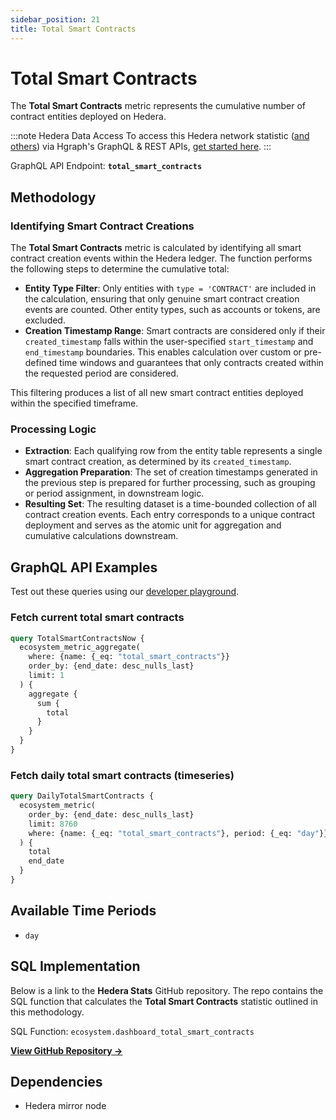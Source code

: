 ```yaml
---
sidebar_position: 21
title: Total Smart Contracts
---
```


# Total Smart Contracts

The **Total Smart Contracts** metric represents the cumulative number of contract entities deployed on Hedera.

:::note Hedera Data Access
To access this Hedera network statistic ([and others](/category/hedera-stats/)) via Hgraph's GraphQL & REST APIs, [get started here](https://www.hgraph.com/hedera).
:::

GraphQL API Endpoint: **`total_smart_contracts`**

## Methodology

### Identifying Smart Contract Creations

The **Total Smart Contracts** metric is calculated by identifying all smart contract creation events within the Hedera ledger. The function performs the following steps to determine the cumulative total:

- **Entity Type Filter**: Only entities with `type = 'CONTRACT'` are included in the calculation, ensuring that only genuine smart contract creation events are counted. Other entity types, such as accounts or tokens, are excluded.
- **Creation Timestamp Range**: Smart contracts are considered only if their `created_timestamp` falls within the user-specified `start_timestamp` and `end_timestamp` boundaries. This enables calculation over custom or pre-defined time windows and guarantees that only contracts created within the requested period are considered.

This filtering produces a list of all new smart contract entities deployed within the specified timeframe.

### Processing Logic

- **Extraction**: Each qualifying row from the entity table represents a single smart contract creation, as determined by its `created_timestamp`.
- **Aggregation Preparation**: The set of creation timestamps generated in the previous step is prepared for further processing, such as grouping or period assignment, in downstream logic.
- **Resulting Set**: The resulting dataset is a time-bounded collection of all contract creation events. Each entry corresponds to a unique contract deployment and serves as the atomic unit for aggregation and cumulative calculations downstream.

## GraphQL API Examples

Test out these queries using our [developer playground](https://dashboard.hgraph.com).

### Fetch current total smart contracts

```graphql
query TotalSmartContractsNow {
  ecosystem_metric_aggregate(
    where: {name: {_eq: "total_smart_contracts"}}
    order_by: {end_date: desc_nulls_last}
    limit: 1
  ) {
    aggregate {
      sum {
        total
      }
    }
  }
}
```

### Fetch daily total smart contracts (timeseries)

```graphql
query DailyTotalSmartContracts {
  ecosystem_metric(
    order_by: {end_date: desc_nulls_last}
    limit: 8760
    where: {name: {_eq: "total_smart_contracts"}, period: {_eq: "day"}}
  ) {
    total
    end_date
  }
}
```

## Available Time Periods

- `day`

## SQL Implementation

Below is a link to the **Hedera Stats** GitHub repository. The repo contains the SQL function that calculates the **Total Smart Contracts** statistic outlined in this methodology.

SQL Function: `ecosystem.dashboard_total_smart_contracts`

**[View GitHub Repository →](https://github.com/hgraph-io/hedera-stats)**

## Dependencies
* Hedera mirror node
